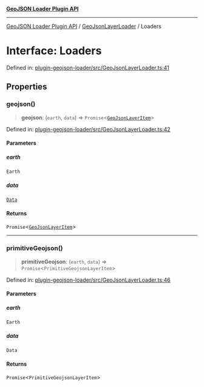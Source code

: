 [**GeoJSON Loader Plugin API**](../../../../README.md)

***

[GeoJSON Loader Plugin API](../../../../README.md) / [GeoJsonLayerLoader](../README.md) / Loaders

# Interface: Loaders

Defined in: [plugin-geojson-loader/src/GeoJsonLayerLoader.ts:41](https://github.com/dde-platform/dde-earth/blob/ff77ffe84b4473f4eb30fc35d51c360b3969e53b/packages/plugin-geojson-loader/src/GeoJsonLayerLoader.ts#L41)

## Properties

### geojson()

> **geojson**: (`earth`, `data`) => `Promise`\<[`GeoJsonLayerItem`](../../../../classes/GeoJsonLayerItem.md)\>

Defined in: [plugin-geojson-loader/src/GeoJsonLayerLoader.ts:42](https://github.com/dde-platform/dde-earth/blob/ff77ffe84b4473f4eb30fc35d51c360b3969e53b/packages/plugin-geojson-loader/src/GeoJsonLayerLoader.ts#L42)

#### Parameters

##### earth

`Earth`

##### data

[`Data`](../../GeoJsonLayerItem/type-aliases/Data.md)

#### Returns

`Promise`\<[`GeoJsonLayerItem`](../../../../classes/GeoJsonLayerItem.md)\>

***

### primitiveGeojson()

> **primitiveGeojson**: (`earth`, `data`) => `Promise`\<`PrimitiveGeojsonLayerItem`\>

Defined in: [plugin-geojson-loader/src/GeoJsonLayerLoader.ts:46](https://github.com/dde-platform/dde-earth/blob/ff77ffe84b4473f4eb30fc35d51c360b3969e53b/packages/plugin-geojson-loader/src/GeoJsonLayerLoader.ts#L46)

#### Parameters

##### earth

`Earth`

##### data

`Data`

#### Returns

`Promise`\<`PrimitiveGeojsonLayerItem`\>
